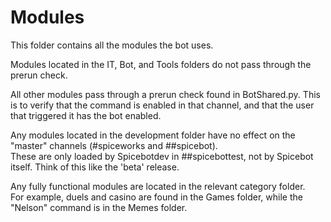 # Modules
This folder contains all the modules the bot uses.

Modules located in the IT, Bot, and Tools folders do not pass through the prerun check.

All other modules pass through a prerun check found in BotShared.py.
This is to verify that the command is enabled in that channel, and that the user that triggered it has the bot enabled.

Any modules located in the development folder have no effect on the "master" channels (#spiceworks and ##spicebot).<br>
These are only loaded by Spicebotdev in ##spicebottest, not by Spicebot itself. Think of this like the 'beta' release.

Any fully functional modules are located in the relevant category folder.<br>
For example, duels and casino are found in the Games folder, while the "Nelson" command is in the Memes folder.
